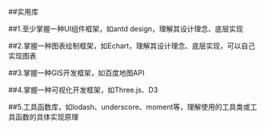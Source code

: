 ##实用库


##1.至少掌握一种UI组件框架，如antd design，理解其设计理念、底层实现


##2.掌握一种图表绘制框架，如Echart，理解其设计理念、底层实现，可以自己实现图表


##3.掌握一种GIS开发框架，如百度地图API


##4.掌握一种可视化开发框架，如Three.js、D3


##5.工具函数库，如lodash、underscore、moment等，理解使用的工具类或工具函数的具体实现原理
